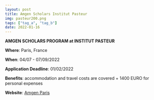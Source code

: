 ```yaml
---
layout: post
title: Amgen Scholars Institut Pasteur
img: pasteur200.png
tags: ["tag_a", "tag_b"]
date: 2022-01-16
---
```


**AMGEN SCHOLARS PROGRAM at INSTITUT PASTEUR**

**Where**: Paris, France

**When**: 04/07 - 07/09/2022

**Application Deadline**: 01/02/2022

**Benefits**: accommodation and travel costs are covered + 1400 EURO for personal expenses

**Website**: [Amgen Paris](https://www.pasteur.fr/en/education/programs-and-courses/internships-and-pre-doctoral-programs/amgen-scholars-program)
